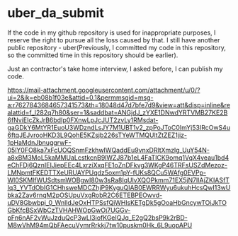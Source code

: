 # uber_da_submit


If the code in my github repository is used for inappropriate purposes, I reserve the right to pursue all the loss caused by that.
I still have another public repository - uber(Previously, I committed my code in this repository, so the committed time in this repository should be earlier).

Just an contractor's take home interview, I asked before, I can publish my code.

https://mail-attachment.googleusercontent.com/attachment/u/0/?ui=2&ik=eb08b1f03e&attid=0.1&permmsgid=msg-a:r7627843684657341573&th=18048d47d7bfe7d9&view=att&disp=inline&realattid=f_l282q7h80&ser=1&saddbat=ANGjdJ_zYXE1DNwdYRTVMB27KE2B6fNviEIcZkJrB6bdIp0FXnwLpJcJUT2zvLy1RMsdat-gaGDkY6MtYR1EuoU3WDzndLsJY7M1UBT1v2_zpPoJToC0ImYj53IRcOwS4u6ftqJEJvrooHKD3L9QohE5KZsjb226sTYeWTMQUltZtZEZ1jiz-1pHaMdnJbnuggrwF-05lY0FO8ka7xFcUOQSnmFzkhwIWQaddEu9vnxDRltXmzlg_UuY54N-a8xBM3MoL5kaMMUaLcstkcnB9lWZJ87b1eL4FaTICK9omq1VqX4veau1bd4eChFDj6QznIEIJiepEEc4LxrziXxqFE1oZnDFkvg3WKgP46TRFsUSZdMezoz-LMNpmtFKEDTTXeURUAYPUqdz5oxm1pY-fUKs8QCu5WAfg0EVPp-Wl0SKMlfWUSdtsmWOBgwI80w3sRa8IqUlvXQOPkmm71EX5jN7IlAjZKIASfTIq3_YVTdObIG1CHhsweMDCZhjP9KyguQIAB0EWRRWyu6ukuhHcsQwI13wUbka2Zav6rnqM2pOSUpuVxgRobR2C6ETEBPEOwvd-uDV8Gbwbpj_0_WnlldJeOxHTPSsfQiWHlsKETgDk5gOoaHbGncywTOiJkTOGbKfcBSxWbCzTVHAHWOpGwOj7UGGv-pFn6nAF2vWuJzduQcP3wLI3iofKGeIQJq_E2gQ2bsP9k2rBD-M8wVhM94mQbFAecuVymrRrkkj7tw10puskm0Hk_6L9uopAPU

